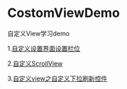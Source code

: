 # CostomViewDemo
自定义View学习demo

1.[自定义设置界面设置栏位](自定义view之自定义组合控件.md)

2.[自定义ScrollView](自定义view之自定义scrollView.md)

3.[自定义view之自定义下拉刷新控件](自定义view之自定义下拉刷新控件.md)

